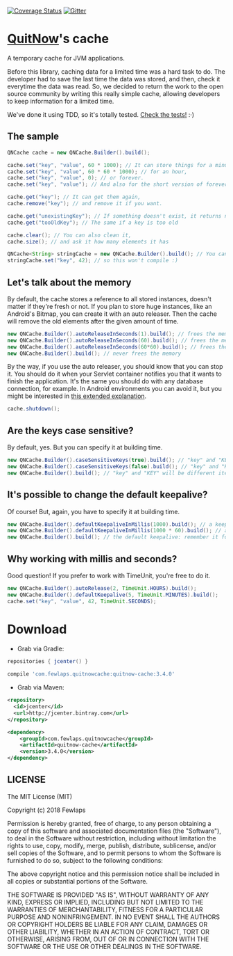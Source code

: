 [![Coverage Status](https://coveralls.io/repos/Fewlaps/quitnow-cache/badge.svg?branch=master&service=github)](https://coveralls.io/github/Fewlaps/quitnow-cache?branch=master)
[![Gitter](https://badges.gitter.im/Join%20Chat.svg)](https://gitter.im/Fewlaps/quitnow-cache?utm_source=badge&utm_medium=badge&utm_campaign=pr-badge)

# [QuitNow](http://quitnow.app)'s cache
A temporary cache for JVM applications.

Before this library, caching data for a limited time was a hard task to do. The developer had to save the last time the data was stored, and then, check it everytime the data was read. So, we decided to return the work to the open source community by writing this really simple cache, allowing developers to keep information for a limited time.

We've done it using TDD, so it's totally tested. [Check the tests!](https://github.com/Fewlaps/quitnow-cache/tree/master/src/test/java/com/fewlaps/quitnowcache) :·)

The sample
----------

```java
QNCache cache = new QNCache.Builder().build();

cache.set("key", "value", 60 * 1000); // It can store things for a minute,
cache.set("key", "value", 60 * 60 * 1000); // for an hour,
cache.set("key", "value", 0); // or forever.
cache.set("key", "value"); // And also for the short version of forever.

cache.get("key"); // It can get them again,
cache.remove("key"); // and remove it if you want.

cache.get("unexistingKey"); // If something doesn't exist, it returns null
cache.get("tooOldKey"); // The same if a key is too old

cache.clear(); // You can also clean it,
cache.size(); // and ask it how many elements it has

QNCache<String> stringCache = new QNCache.Builder().build(); // You can also make it typesafe
stringCache.set("key", 42); // so this won't compile :)
```

Let's talk about the memory
---------------------------
By default, the cache stores a reference to all stored instances, doesn't matter if they're fresh or not. If you plan to store huge instances, like an Android's Bitmap, you can create it with an auto releaser. Then the cache will remove the old elements after the given amount of time.

```java
new QNCache.Builder().autoReleaseInSeconds(1).build(); // frees the memory every second
new QNCache.Builder().autoReleaseInSeconds(60).build(); // frees the memory every minute
new QNCache.Builder().autoReleaseInSeconds(60*60).build(); // frees the memory every hour
new QNCache.Builder().build(); // never frees the memory

```

By the way, if you use the auto releaser, you should know that you can stop it. You should do it when your Servlet container notifies you that it wants to finish the application. It's the same you should do with any database connection, for example. In Android environments you can avoid it, but you might be interested in [this extended explanation](https://github.com/Fewlaps/quitnow-cache/releases/tag/v3.2.0).

```java
cache.shutdown();
```

Are the keys case sensitive?
---------------------------
By default, yes. But you can specify it at building time.

```java
new QNCache.Builder().caseSensitiveKeys(true).build(); // "key" and "KEY" will be different items
new QNCache.Builder().caseSensitiveKeys(false).build(); // "key" and "KEY" will be the same
new QNCache.Builder().build(); // "key" and "KEY" will be different items
```

It's possible to change the default keepalive?
---------------------------
Of course! But, again, you have to specify it at building time.

```java
new QNCache.Builder().defaultKeepaliveInMillis(1000).build(); // a keepalive of one second
new QNCache.Builder().defaultKeepaliveInMillis(1000 * 60).build(); // a keepalive of one minute
new QNCache.Builder().build(); // the default keepalive: remember it forever!
```

Why working with millis and seconds?
---------------------------
Good question! If you prefer to work with TimeUnit, you're free to do it.

```java
new QNCache.Builder().autoRelease(2, TimeUnit.HOURS).build();
new QNCache.Builder().defaultKeepalive(5, TimeUnit.MINUTES).build();
cache.set("key", "value", 42, TimeUnit.SECONDS);
```

# Download

* Grab via Gradle:
```groovy
repositories { jcenter() }
    
compile 'com.fewlaps.quitnowcache:quitnow-cache:3.4.0'
```
* Grab via Maven:
```xml
<repository>
  <id>jcenter</id>
  <url>http://jcenter.bintray.com</url>
</repository>

<dependency>
    <groupId>com.fewlaps.quitnowcache</groupId>
    <artifactId>quitnow-cache</artifactId>
    <version>3.4.0</version>
</dependency>
```


## LICENSE ##

The MIT License (MIT)

Copyright (c) 2018 Fewlaps

Permission is hereby granted, free of charge, to any person obtaining a copy
of this software and associated documentation files (the "Software"), to deal
in the Software without restriction, including without limitation the rights
to use, copy, modify, merge, publish, distribute, sublicense, and/or sell
copies of the Software, and to permit persons to whom the Software is
furnished to do so, subject to the following conditions:

The above copyright notice and this permission notice shall be included in all
copies or substantial portions of the Software.

THE SOFTWARE IS PROVIDED "AS IS", WITHOUT WARRANTY OF ANY KIND, EXPRESS OR
IMPLIED, INCLUDING BUT NOT LIMITED TO THE WARRANTIES OF MERCHANTABILITY,
FITNESS FOR A PARTICULAR PURPOSE AND NONINFRINGEMENT. IN NO EVENT SHALL THE
AUTHORS OR COPYRIGHT HOLDERS BE LIABLE FOR ANY CLAIM, DAMAGES OR OTHER
LIABILITY, WHETHER IN AN ACTION OF CONTRACT, TORT OR OTHERWISE, ARISING FROM,
OUT OF OR IN CONNECTION WITH THE SOFTWARE OR THE USE OR OTHER DEALINGS IN THE
SOFTWARE.
